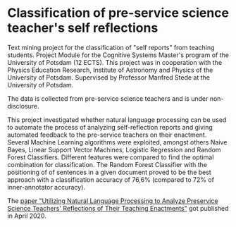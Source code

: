 # Classification of pre-service science teacher's self reflections
Text mining project for the classification of "self reports" from teaching students. 
Project Module for the Cognitive Systems Master's program of the University of Potsdam (12 ECTS).
This project was in cooperation with the Physics Education Research, Institute of Astronomy and Physics of the University of
Potsdam. Supervised by Professor Manfred Stede at the University of Potsdam.

The data is collected from pre-service science teachers and is under non-disclosure.

This project investigated whether natural language processing can be used to automate the process of analyzing self-reflection 
reports and giving automated feedback to the pre-service teachers on their enactment. Several Machine Learning algorithms were
exploited, amongst others Naive Bayes, Linear Support Vector Machines, Logistic Regression and Random Forest Classifiers.
Different features were compared to find the optimal combination for classification. The Random Forest Classifier with the 
positioning of of sentences in a given document proved to be the best approach with a classification accuracy of 76,6%
(compared to 72% of inner-annotator accuracy).

The [paper "Utilizing Natural Language Processing to Analyze Preservice Science Teachers' Reflections of Their Teaching Enactments"](https://convention2.allacademic.com/one/aera/aera20/index.php?program_focus=view_paper&selected_paper_id=1577876&cmd=online_program_direct_link&sub_action=online_program "Link to publication") got published in April 2020. 
